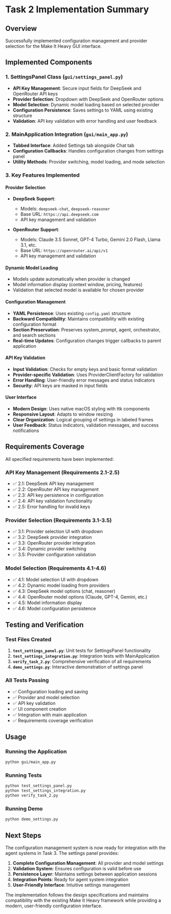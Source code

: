 # Task 2 Implementation Summary

## Overview
Successfully implemented configuration management and provider selection for the Make It Heavy GUI interface.

## Implemented Components

### 1. SettingsPanel Class (`gui/settings_panel.py`)
- **API Key Management**: Secure input fields for DeepSeek and OpenRouter API keys
- **Provider Selection**: Dropdown with DeepSeek and OpenRouter options
- **Model Selection**: Dynamic model loading based on selected provider
- **Configuration Persistence**: Saves settings to YAML using existing structure
- **Validation**: API key validation with error handling and user feedback

### 2. MainApplication Integration (`gui/main_app.py`)
- **Tabbed Interface**: Added Settings tab alongside Chat tab
- **Configuration Callbacks**: Handles configuration changes from settings panel
- **Utility Methods**: Provider switching, model loading, and mode selection

### 3. Key Features Implemented

#### Provider Selection
- **DeepSeek Support**: 
  - Models: `deepseek-chat`, `deepseek-reasoner`
  - Base URL: `https://api.deepseek.com`
  - API key management and validation

- **OpenRouter Support**:
  - Models: Claude 3.5 Sonnet, GPT-4 Turbo, Gemini 2.0 Flash, Llama 3.1, etc.
  - Base URL: `https://openrouter.ai/api/v1`
  - API key management and validation

#### Dynamic Model Loading
- Models update automatically when provider is changed
- Model information display (context window, pricing, features)
- Validation that selected model is available for chosen provider

#### Configuration Management
- **YAML Persistence**: Uses existing `config.yaml` structure
- **Backward Compatibility**: Maintains compatibility with existing configuration format
- **Section Preservation**: Preserves system_prompt, agent, orchestrator, and search sections
- **Real-time Updates**: Configuration changes trigger callbacks to parent application

#### API Key Validation
- **Input Validation**: Checks for empty keys and basic format validation
- **Provider-specific Validation**: Uses ProviderClientFactory for validation
- **Error Handling**: User-friendly error messages and status indicators
- **Security**: API keys are masked in input fields

#### User Interface
- **Modern Design**: Uses native macOS styling with ttk components
- **Responsive Layout**: Adapts to window resizing
- **Clear Organization**: Logical grouping of settings in labeled frames
- **User Feedback**: Status indicators, validation messages, and success notifications

## Requirements Coverage

All specified requirements have been implemented:

### API Key Management (Requirements 2.1-2.5)
- ✅ 2.1: DeepSeek API key management
- ✅ 2.2: OpenRouter API key management  
- ✅ 2.3: API key persistence in configuration
- ✅ 2.4: API key validation functionality
- ✅ 2.5: Error handling for invalid keys

### Provider Selection (Requirements 3.1-3.5)
- ✅ 3.1: Provider selection UI with dropdown
- ✅ 3.2: DeepSeek provider integration
- ✅ 3.3: OpenRouter provider integration
- ✅ 3.4: Dynamic provider switching
- ✅ 3.5: Provider configuration validation

### Model Selection (Requirements 4.1-4.6)
- ✅ 4.1: Model selection UI with dropdown
- ✅ 4.2: Dynamic model loading from providers
- ✅ 4.3: DeepSeek model options (chat, reasoner)
- ✅ 4.4: OpenRouter model options (Claude, GPT-4, Gemini, etc.)
- ✅ 4.5: Model information display
- ✅ 4.6: Model configuration persistence

## Testing and Verification

### Test Files Created
1. **`test_settings_panel.py`**: Unit tests for SettingsPanel functionality
2. **`test_settings_integration.py`**: Integration tests with MainApplication
3. **`verify_task_2.py`**: Comprehensive verification of all requirements
4. **`demo_settings.py`**: Interactive demonstration of settings panel

### All Tests Passing
- ✅ Configuration loading and saving
- ✅ Provider and model selection
- ✅ API key validation
- ✅ UI component creation
- ✅ Integration with main application
- ✅ Requirements coverage verification

## Usage

### Running the Application
```bash
python gui/main_app.py
```

### Running Tests
```bash
python test_settings_panel.py
python test_settings_integration.py
python verify_task_2.py
```

### Running Demo
```bash
python demo_settings.py
```

## Next Steps

The configuration management system is now ready for integration with the agent systems in Task 3. The settings panel provides:

1. **Complete Configuration Management**: All provider and model settings
2. **Validation System**: Ensures configuration is valid before use
3. **Persistence Layer**: Maintains settings between application sessions
4. **Integration Points**: Ready for agent system integration
5. **User-Friendly Interface**: Intuitive settings management

The implementation follows the design specifications and maintains compatibility with the existing Make It Heavy framework while providing a modern, user-friendly configuration interface.